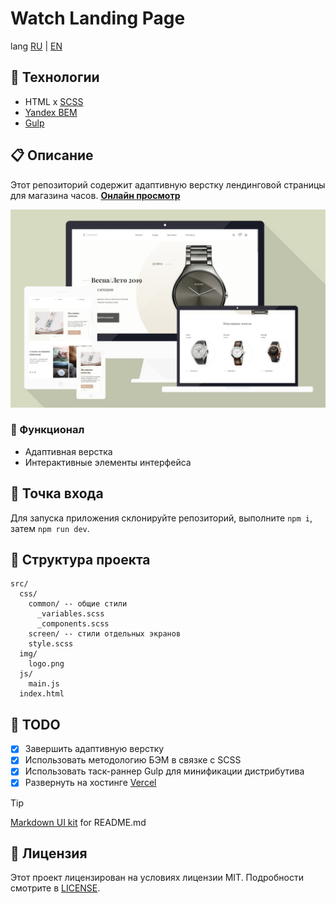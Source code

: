 # Watch Landing Page

lang [RU][home_ru] | [EN][home_en]

## 🚀 Технологии

- HTML x [SCSS][link0]
- [Yandex BEM][link1]
- [Gulp][link2]

## 📋 Описание

Этот репозиторий содержит адаптивную верстку лендинговой страницы для магазина часов. [**Онлайн просмотр**][preview]

![asset0]

### 📌 Функционал

- Адаптивная верстка
- Интерактивные элементы интерфейса

## 🏁 Точка входа

Для запуска приложения склонируйте репозиторий, выполните `npm i`, затем `npm run dev`.

## 📂 Структура проекта

```plaintext
src/
  css/
    common/ -- общие стили
      _variables.scss
      _components.scss
    screen/ -- стили отдельных экранов
    style.scss
  img/
    logo.png
  js/
    main.js
  index.html
```

## 📝 TODO

- [x] Завершить адаптивную верстку
- [x] Использовать методологию БЭМ в связке с SCSS
- [x] Использовать таск-раннер Gulp для минификации дистрибутива
- [x] Развернуть на хостинге [Vercel][link3]

> [!TIP]
> [Markdown UI kit][md_ui_kit] for README.md

## 📜 Лицензия

Этот проект лицензирован на условиях лицензии MIT. Подробности смотрите в [LICENSE][license].

<!-- navigation -->

[home_ru]: README.md
[home_en]: README.en.md
[license]: /LICENSE
[preview]: https://watch-landing.vercel.app/
[md_ui_kit]: https://gist.github.com/etherealHero/ffe9de043f3c2639e864b4fddec8e9e4
[link0]: https://sass-scss.ru/
[link1]: https://ru.bem.info/
[link2]: https://gulpjs.com/
[link3]: https://vercel.com/
[link4]: #
[link5]: #

<!-- assets -->

[asset0]: assets/preview.jpg "Preview mockups"
[asset1]: /path.png "label on hover"
[asset2]: /path.png "label on hover"
[asset3]: /path.png "label on hover"
[asset4]: /path.png "label on hover"
[asset5]: /path.png "label on hover"
